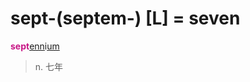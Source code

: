 # sept-(septem-) [L] = seven

<b style="color: #C71585;">sept</b>[enn](_ann_.md)i[um](-um.md)
> n. 七年